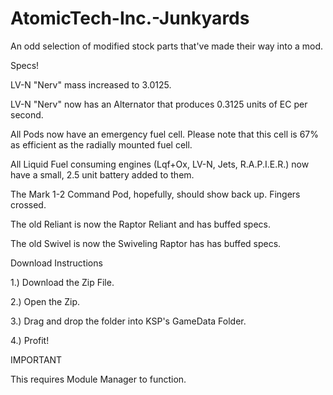 # AtomicTech-Inc.-Junkyards
An odd selection of modified stock parts that've made their way into a mod.

Specs!

LV-N "Nerv" mass increased to 3.0125.

LV-N "Nerv" now has an Alternator that produces 0.3125 units of EC per second.

All Pods now have an emergency fuel cell. Please note that this cell is 67% as efficient as the radially mounted fuel cell.

All Liquid Fuel consuming engines (Lqf+Ox, LV-N, Jets, R.A.P.I.E.R.) now have a small, 2.5 unit battery added to them.

The Mark 1-2 Command Pod, hopefully, should show back up. Fingers crossed.

The old Reliant is now the Raptor Reliant and has buffed specs.

The old Swivel is now the Swiveling Raptor has has buffed specs.

Download Instructions

1.) Download the Zip File.

2.) Open the Zip.

3.) Drag and drop the folder into KSP's GameData Folder.

4.) Profit!

IMPORTANT

This requires Module Manager to function.
